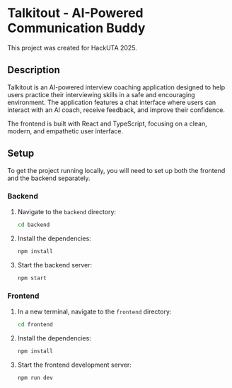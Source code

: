 # Talkitout - AI-Powered Communication Buddy

This project was created for HackUTA 2025.

## Description

Talkitout is an AI-powered interview coaching application designed to help users practice their interviewing skills in a safe and encouraging environment. The application features a chat interface where users can interact with an AI coach, receive feedback, and improve their confidence.

The frontend is built with React and TypeScript, focusing on a clean, modern, and empathetic user interface.

## Setup

To get the project running locally, you will need to set up both the frontend and the backend separately.

### Backend

1.  Navigate to the `backend` directory:
    ```bash
    cd backend
    ```

2.  Install the dependencies:
    ```bash
    npm install
    ```

3.  Start the backend server:
    ```bash
    npm start
    ```

### Frontend

1.  In a new terminal, navigate to the `frontend` directory:
    ```bash
    cd frontend
    ```

2.  Install the dependencies:
    ```bash
    npm install
    ```

3.  Start the frontend development server:
    ```bash
    npm run dev
